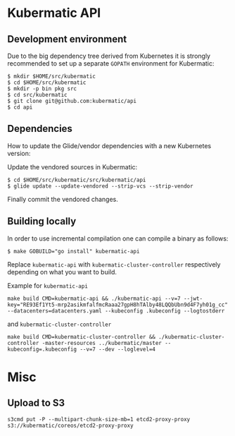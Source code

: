 # Kubermatic API

## Development environment

Due to the big dependency tree derived from Kubernetes it is strongly recommended to set up a separate `GOPATH` environment for Kubermatic:

```
$ mkdir $HOME/src/kubermatic
$ cd $HOME/src/kubermatic
$ mkdir -p bin pkg src
$ cd src/kubermatic
$ git clone git@github.com:kubermatic/api
$ cd api
```

## Dependencies

How to update the Glide/vendor dependencies with a new Kubernetes version:

Update the vendored sources in Kubermatic:
```
$ cd $HOME/src/kubermatic/src/kubermatic/api
$ glide update --update-vendored --strip-vcs --strip-vendor
```

Finally commit the vendored changes.

## Building locally

In order to use incremental compilation one can compile a binary as follows:
```
$ make GOBUILD="go install" kubermatic-api
```
Replace `kubermatic-api` with `kubermatic-cluster-controller` respectively depending on what you want to build.

Example for `kubermatic-api`

```
make build CMD=kubermatic-api && ./kubermatic-api --v=7 --jwt-key="RE93Ef1Yt5-mrp2asikmfalfmcRaaa27gpH8hTAlby48LQQbUbn9d4F7yh01g_cc" --datacenters=datacenters.yaml --kubeconfig .kubeconfig --logtostderr
```

and `kubermatic-cluster-controller` 
```
make build CMD=kubermatic-cluster-controller && ./kubermatic-cluster-controller -master-resources ../kubermatic/master --kubeconfig=.kubeconfig --v=7 --dev --loglevel=4
```


# Misc

## Upload to S3

```
s3cmd put -P --multipart-chunk-size-mb=1 etcd2-proxy-proxy s3://kubermatic/coreos/etcd2-proxy-proxy
```
